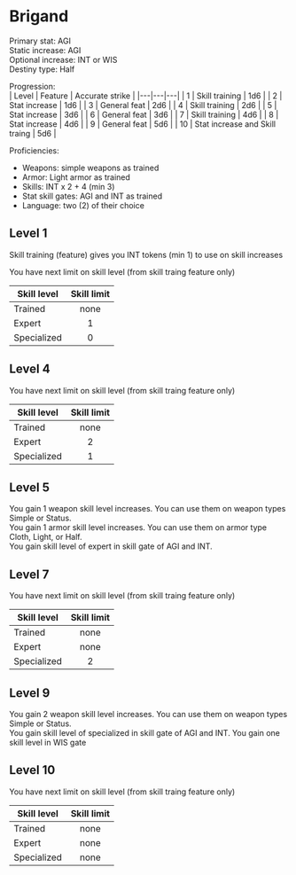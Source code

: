 # Brigand

Primary stat: AGI  
Static increase: AGI   
Optional increase: INT or WIS  
Destiny type: Half

Progression:  
| Level | Feature | Accurate strike |
|---|---|---|
| 1 | Skill training | 1d6 |
| 2 | Stat increase | 1d6 |
| 3 | General feat | 2d6 |
| 4 | Skill training | 2d6 |
| 5 | Stat increase | 3d6 |
| 6 | General feat | 3d6 |
| 7 | Skill training | 4d6 |
| 8 | Stat increase | 4d6 |
| 9 | General feat | 5d6 |
| 10 | Stat increase and Skill traing | 5d6 |

Proficiencies:  
- Weapons: simple weapons as trained
- Armor: Light armor as trained
- Skills: INT x 2 + 4 (min 3)
- Stat skill gates: AGI and INT as trained
- Language: two (2) of their choice 

## Level 1

Skill training (feature) gives you INT tokens (min 1) to use on skill increases

You have next limit on skill level (from skill traing feature only)

| Skill level | Skill limit |
|---|:---:|
| Trained | none |
| Expert | 1 |
| Specialized | 0 |

## Level 4

You have next limit on skill level (from skill traing feature only)

| Skill level | Skill limit |
|---|:---:|
| Trained | none |
| Expert | 2 |
| Specialized | 1 |

## Level 5

You gain 1 weapon skill level increases. You can use them on weapon types Simple or Status.  
You gain 1 armor skill level increases. You can use them on armor type Cloth, Light, or Half.  
You gain skill level of expert in skill gate of AGI and INT.

## Level 7

You have next limit on skill level (from skill traing feature only)

| Skill level | Skill limit |
|---|:---:|
| Trained | none |
| Expert | none |
| Specialized | 2 |

## Level 9

You gain 2 weapon skill level increases. You can use them on weapon types Simple or Status.  
You gain skill level of specialized in skill gate of AGI and INT. You gain one skill level in WIS gate

## Level 10

You have next limit on skill level (from skill traing feature only)

| Skill level | Skill limit |
|---|:---:|
| Trained | none |
| Expert | none |
| Specialized | none |